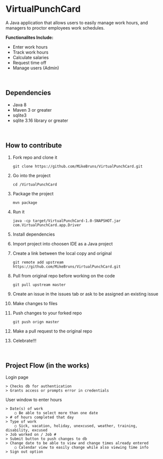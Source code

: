 # VirtualPunchCard

A Java application that allows users to easily manage work hours,
and managers to proctor employees work schedules.

<b>Functionalites Include:</b>
<ul>
<li>Enter work hours</li>
<li>Track work hours</li> 
<li>Calculate salaries</li>
<li>Request time off</li>
<li>Manage users (Admin)</li>
</ul>
<br/>

<h2>Dependencies</h2>
<ul>
<li>Java 8</li>
<li>Maven 3 or greater</li>
<li>sqlite3</li>
<li>sqlite 3.16 library or greater</li>
</ul>
<br/>

<h2>How to contribute</h2>

1. Fork repo and clone it

	`git clone https://github.com/MikeBruns/VirtualPunchCard.git`

2. Go into the project
	
	`cd /VirtualPunchCard`

3. Package the project
	
	`mvn package`

4. Run it

	`java -cp target/VirtualPunchCard-1.0-SNAPSHOT.jar com.VirtualPunchCard.app.Driver`

5. Install dependencies

6. Import project into choosen IDE as a Java project

7. Create a link between the local copy and original

	`git remote add upstream https://github.com/MikeBruns/VirtualPunchCard.git`

8. Pull from original repo before working on the code

	`git pull upstream master`

9. Create an issue in the issues tab or ask to be assigned an existing issue
10. Make changes to files
11. Push changes to your forked repo

	`git push orign master`

12. Make a pull request to the original repo
13. Celebrate!!!

<br/>

<h2>Project Flow (in the works)</h2>
Login page
	
	> Checks db for authentication
	> Grants access or prompts error in credentials
	
User window to enter hours

	> Date(s) of work 
		○ Be able to select more than one date
	> # of hours completed that day
	> Type of work 
		○ Sick, vacation, holiday, unexcused, weather, training, disability, excused
	> Job worked on / Job #
	> Submit button to push changes to db
	> Change date to be able to view and change times already entered
		○ Calendar view to easily change while also viewing time info
	> Sign out option
